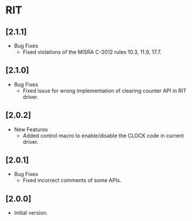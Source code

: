 # RIT

## [2.1.1]

- Bug Fixes
  - Fixed violations of the MISRA C-2012 rules 10.3, 11.9, 17.7.

## [2.1.0]

- Bug Fixes
  - Fixed issue for wrong implementation of clearing counter API in RIT driver.

## [2.0.2]

- New Features
  - Added control macro to enable/disable the CLOCK code in current driver.

## [2.0.1]

- Bug Fixes
  - Fixed incorrect comments of some APIs.

## [2.0.0]

- Initial version.

